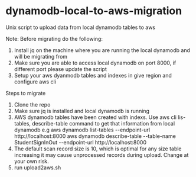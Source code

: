 # dynamodb-local-to-aws-migration
Unix script to upload data from local dynamodb tables to aws

Note:
Before migrating do the following:
1. Install jq on the machine where you are running the local dynamodb and will be migrating from
2. Make sure you are able to access local dynamodb on port 8000, if different port please update the script
3. Setup your aws dyanmodb tables and indexes in give region and configure aws cli

Steps to migrate
1. Clone the repo
2. Make sure jq is installed and local dynamodb is running
3. AWS dynamodb tables have been created with indexs. Use aws cli lis-tables, describe-table command to get that information from local dynamodb
e.g aws dynamodb list-tables --endpoint-url http://localhost:8000
aws dynamodb describe-table --table-name StudentSignInOut --endpoint-url http://localhost:8000
4. The default scan record size is 10, which is optimal for any size table increasing it may cause unprocessed records during upload. Change at your own risk.
5. run upload2aws.sh
